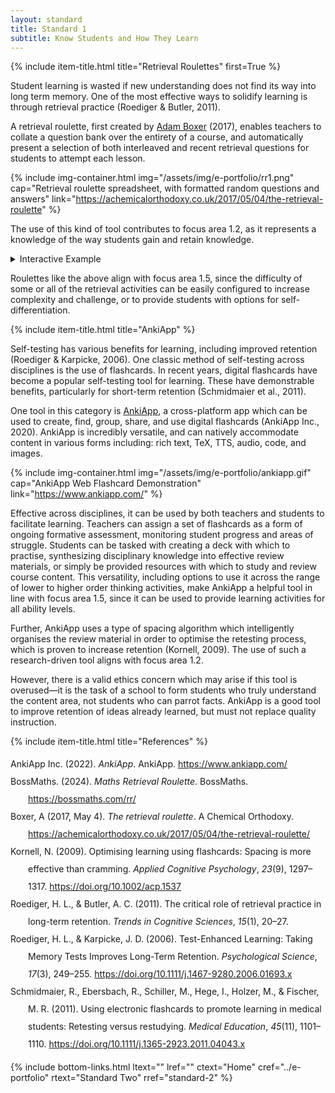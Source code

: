 ```yaml
---
layout: standard
title: Standard 1
subtitle: Know Students and How They Learn
---
```

{% include item-title.html title="Retrieval Roulettes" first=True %}

Student learning is wasted if new understanding does not find its way into long term memory. One of the most effective ways to
solidify learning is through retrieval practice (Roediger & Butler, 2011).  

A retrieval roulette, first created by [Adam Boxer](https://achemicalorthodoxy.co.uk/2017/05/04/the-retrieval-roulette/) (2017), enables teachers to collate a question bank over the entirety of a course, and automatically present a selection of both interleaved and recent retrieval questions for students to attempt each lesson. 

{% include img-container.html img="/assets/img/e-portfolio/rr1.png" cap="Retrieval roulette spreadsheet, with formatted random questions and answers" link="https://achemicalorthodoxy.co.uk/2017/05/04/the-retrieval-roulette" %}

The use of this kind of tool contributes to focus area 1.2, as it represents a knowledge of the way students gain and retain knowledge.

<details><summary>Interactive Example</summary>  
{% include frame-container.html src="https://bossmaths.com/rr2/" cap="[BossMaths](https://bossmaths.com/rr/) Customisable Retrieval Roulette" %}
</details>

Roulettes like the above align with focus area 1.5, since the difficulty of some or all of the retrieval activities can be easily configured to increase complexity and challenge, or to provide students with options for self-differentiation.  

{% include item-title.html title="AnkiApp" %}

Self-testing has various benefits for learning, including improved retention (Roediger & Karpicke, 2006). One classic method of self-testing across disciplines is the use of flashcards. In recent years, digital flashcards have become a popular self-testing tool for learning. These have demonstrable benefits, particularly for short-term retention (Schmidmaier et al., 2011).  

One tool in this category is [AnkiApp](https://www.ankiapp.com/), a cross-platform app which can be used to create, find, group, share, and use digital flashcards (AnkiApp Inc., 2020). AnkiApp is incredibly versatile, and can natively accommodate content in various forms including: rich text, TeX, TTS, audio, code, and images.  

{% include img-container.html img="/assets/img/e-portfolio/ankiapp.gif" cap="AnkiApp Web Flashcard Demonstration" link="https://www.ankiapp.com/" %}

Effective across disciplines, it can be used by both teachers and students to facilitate learning. Teachers can assign a set of flashcards as a form of ongoing formative assessment, monitoring student progress and areas of struggle. Students can be tasked with creating a deck with which to practise, synthesizing disciplinary knowledge into effective review materials, or simply be provided resources with which to study and review course content. This versatility, including options to use it across the range of lower to higher order thinking activities, make AnkiApp a helpful tool in line with focus area 1.5, since it can be used to provide learning activities for all ability levels. 

Further, AnkiApp uses a type of spacing algorithm which intelligently organises the review material in order to optimise the retesting process, which is proven to increase retention (Kornell, 2009). The use of such a research-driven tool aligns with focus area 1.2. 

However, there is a valid ethics concern which may arise if this tool is overused—it is the task of a school to form students who truly understand the content area, not students who can parrot facts. AnkiApp is a good tool to improve retention of ideas already learned, but must not replace quality instruction.


{% include item-title.html title="References" %}
  

<div class="csl-bib-body" style="line-height: 2; margin-left: 2em; text-indent:-2em;">
  <div class="csl-entry">AnkiApp Inc. (2022). <i>AnkiApp</i>. AnkiApp. <a href="https://www.ankiapp.com/">https://www.ankiapp.com/</a></div>
  <span class="Z3988" title="url_ver=Z39.88-2004&amp;ctx_ver=Z39.88-2004&amp;rfr_id=info%3Asid%2Fzotero.org%3A2&amp;rft_val_fmt=info%3Aofi%2Ffmt%3Akev%3Amtx%3Adc&amp;rft.type=webpage&amp;rft.title=AnkiApp&amp;rft.identifier=https%3A%2F%2Fwww.ankiapp.com%2F&amp;rft.au=undefined&amp;rft.date=2022"></span>
  <div class="csl-entry">BossMaths. (2024). <i>Maths Retrieval Roulette</i>. BossMaths. <a href="https://bossmaths.com/rr/">https://bossmaths.com/rr/</a></div>
  <span class="Z3988" title="url_ver=Z39.88-2004&amp;ctx_ver=Z39.88-2004&amp;rfr_id=info%3Asid%2Fzotero.org%3A2&amp;rft_val_fmt=info%3Aofi%2Ffmt%3Akev%3Amtx%3Adc&amp;rft.type=webpage&amp;rft.title=Maths%20Retrieval%20Roulette&amp;rft.description=A%20flexible%20Mathematics%20Retrieval%20Roulette%2C%20generating%20random%20questions%20including%20ones%20with%20diagrams%20and%20graphs.&amp;rft.identifier=https%3A%2F%2Fbossmaths.com%2Frr%2F&amp;rft.au=undefined&amp;rft.date=2024&amp;rft.language=en-GB"></span>
  <div class="csl-entry">Boxer, A (2017, May 4). <i>The retrieval roulette</i>. A Chemical Orthodoxy. <a href="https://achemicalorthodoxy.co.uk/2017/05/04/the-retrieval-roulette/">https://achemicalorthodoxy.co.uk/2017/05/04/the-retrieval-roulette/</a></div>
  <div class="csl-entry">Kornell, N. (2009). Optimising learning using flashcards: Spacing is more effective than cramming. <i>Applied Cognitive Psychology</i>, <i>23</i>(9), 1297–1317. <a href="https://doi.org/10.1002/acp.1537">https://doi.org/10.1002/acp.1537</a></div>
  <span class="Z3988" title="url_ver=Z39.88-2004&amp;ctx_ver=Z39.88-2004&amp;rfr_id=info%3Asid%2Fzotero.org%3A2&amp;rft_id=info%3Adoi%2F10.1002%2Facp.1537&amp;rft_val_fmt=info%3Aofi%2Ffmt%3Akev%3Amtx%3Ajournal&amp;rft.genre=article&amp;rft.atitle=Optimising%20learning%20using%20flashcards%3A%20Spacing%20is%20more%20effective%20than%20cramming&amp;rft.jtitle=Applied%20Cognitive%20Psychology&amp;rft.volume=23&amp;rft.issue=9&amp;rft.aufirst=Nate&amp;rft.aulast=Kornell&amp;rft.au=Nate%20Kornell&amp;rft.date=2009&amp;rft.pages=1297-1317&amp;rft.spage=1297&amp;rft.epage=1317&amp;rft.issn=1099-0720&amp;rft.language=en"></span>
  <div class="csl-entry">Roediger, H. L., &amp; Butler, A. C. (2011). The critical role of retrieval practice in long-term retention. <i>Trends in Cognitive Sciences</i>, <i>15</i>(1), 20–27.</div>
  <span class="Z3988" title="url_ver=Z39.88-2004&amp;ctx_ver=Z39.88-2004&amp;rfr_id=info%3Asid%2Fzotero.org%3A2&amp;rft_val_fmt=info%3Aofi%2Ffmt%3Akev%3Amtx%3Ajournal&amp;rft.genre=article&amp;rft.atitle=The%20critical%20role%20of%20retrieval%20practice%20in%20long-term%20retention&amp;rft.jtitle=Trends%20in%20cognitive%20sciences&amp;rft.stitle=Trends%20in%20cognitive%20sciences&amp;rft.volume=15&amp;rft.issue=1&amp;rft.aufirst=Henry%20L&amp;rft.aulast=Roediger&amp;rft.au=Henry%20L%20Roediger&amp;rft.au=Andrew%20C%20Butler&amp;rft.date=2011&amp;rft.pages=20-27&amp;rft.spage=20&amp;rft.epage=27&amp;rft.issn=1364-6613"></span>
  <div class="csl-entry">Roediger, H. L., &amp; Karpicke, J. D. (2006). Test-Enhanced Learning: Taking Memory Tests Improves Long-Term Retention. <i>Psychological Science</i>, <i>17</i>(3), 249–255. <a href="https://doi.org/10.1111/j.1467-9280.2006.01693.x">https://doi.org/10.1111/j.1467-9280.2006.01693.x</a></div>
  <span class="Z3988" title="url_ver=Z39.88-2004&amp;ctx_ver=Z39.88-2004&amp;rfr_id=info%3Asid%2Fzotero.org%3A2&amp;rft_id=info%3Adoi%2F10.1111%2Fj.1467-9280.2006.01693.x&amp;rft_val_fmt=info%3Aofi%2Ffmt%3Akev%3Amtx%3Ajournal&amp;rft.genre=article&amp;rft.atitle=Test-Enhanced%20Learning%3A%20Taking%20Memory%20Tests%20Improves%20Long-Term%20Retention&amp;rft.jtitle=Psychological%20Science&amp;rft.stitle=Psychol%20Sci&amp;rft.volume=17&amp;rft.issue=3&amp;rft.aufirst=Henry%20L.&amp;rft.aulast=Roediger&amp;rft.au=Henry%20L.%20Roediger&amp;rft.au=Jeffrey%20D.%20Karpicke&amp;rft.date=2006-03-01&amp;rft.pages=249-255&amp;rft.spage=249&amp;rft.epage=255&amp;rft.issn=0956-7976&amp;rft.language=en"></span>
  <div class="csl-entry">Schmidmaier, R., Ebersbach, R., Schiller, M., Hege, I., Holzer, M., &amp; Fischer, M. R. (2011). Using electronic flashcards to promote learning in medical students: Retesting versus restudying. <i>Medical Education</i>, <i>45</i>(11), 1101–1110. <a href="https://doi.org/10.1111/j.1365-2923.2011.04043.x">https://doi.org/10.1111/j.1365-2923.2011.04043.x</a></div>
  <span class="Z3988" title="url_ver=Z39.88-2004&amp;ctx_ver=Z39.88-2004&amp;rfr_id=info%3Asid%2Fzotero.org%3A2&amp;rft_id=info%3Adoi%2F10.1111%2Fj.1365-2923.2011.04043.x&amp;rft_val_fmt=info%3Aofi%2Ffmt%3Akev%3Amtx%3Ajournal&amp;rft.genre=article&amp;rft.atitle=Using%20electronic%20flashcards%20to%20promote%20learning%20in%20medical%20students%3A%20retesting%20versus%20restudying&amp;rft.jtitle=Medical%20Education&amp;rft.volume=45&amp;rft.issue=11&amp;rft.aufirst=Ralf&amp;rft.aulast=Schmidmaier&amp;rft.au=Ralf%20Schmidmaier&amp;rft.au=Rene%20Ebersbach&amp;rft.au=Miriam%20Schiller&amp;rft.au=Inga%20Hege&amp;rft.au=Matthias%20Holzer&amp;rft.au=Martin%20R%20Fischer&amp;rft.date=2011&amp;rft.pages=1101-1110&amp;rft.spage=1101&amp;rft.epage=1110&amp;rft.issn=1365-2923&amp;rft.language=en"></span>
</div>


{% include bottom-links.html ltext="" lref="" ctext="Home" cref="../e-portfolio" rtext="Standard Two" rref="standard-2" %}